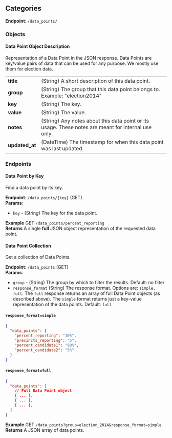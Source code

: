 ## Categories ##
**Endpoint**: `/data_points/`

### Objects ###

#### Data Point Object Description ####
Representation of a Data Point in the JSON response. Data Points are key/value pairs of data that can be used for any purpose. We mostly use them for election data.

<table>
  <tr>
    <td><strong>title</strong></td>
    <td>(String) A short description of this data point.</td>
  </tr>

  <tr>
    <td><strong>group</strong></td>
    <td>(String) The group that this data point belongs to. Example: "election2014"</td>
  </tr>

  <tr>
    <td><strong>key</strong></td>
    <td>(String) The key.</td>
  </tr>

  <tr>
    <td><strong>value</strong></td>
    <td>(String) The value.</td>
  </tr>

  <tr>
    <td><strong>notes</strong></td>
    <td>(String) Any notes about this data point or its usage. These notes are meant for internal use only.</td>
  </tr>

  <tr>
    <td><strong>updated_at</strong></td>
    <td>(DateTime) The timestamp for when this data point was last updated.</td>
  </tr>
</table>

### Endpoints ###

#### Data Point by Key ####
Find a data point by its key.

**Endpoint**: `/data_points/{key}` (GET)  
**Params**:
* `key` - (String) The key for the data point.

**Example** GET `/data_points/percent_reporting`  
**Returns** A single **full** JSON object representation of the requested data point.

#### Data Point Collection ####
Get a collection of Data Points.

**Endpoint**: `/data_points` (GET)  
**Params**:
* `group` - (String) The group by which to filter the results. Default: no filter
* `response_format` (String) The response format. Options are: `simple, full`. The `full` response returns an array of full Data Point objects (as described above). The `simple` format returns just a key-value representation of the data points. Default: `full`

#### `response_format=simple`
```json
{
  "data_points": {
    "percent_reporting": "10%",
    "precincts_reporting": "5",
    "percent_candidate1": "90%",
    "percent_candidate2": "5%"
  }
}

```

#### `response_format=full`
```json
{
  "data_points": [
    // Full Data Point object
    { ... },
    { ... },
    { ... },
  ]
}
```
**Example** GET `/data_points?group=election_2014&response_format=simple`  
**Returns** A JSON array of data points.
